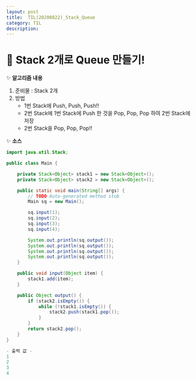 ```yaml
---
layout: post
title:  TIL(20200822)_Stack_Queue
category: TIL 
description: 
---
```


# 💾 Stack 2개로 Queue 만들기!


✨ **알고리즘 내용**<br>
1. 준비물 : Stack 2개
2. 방법
   - 1번 Stack에 Push, Push, Push!!
   - 2번 Stack에 1번 Stack에 Push 한 것을 Pop, Pop, Pop 하여 2번 Stack에 저장
   - 2번 Stack을 Pop, Pop, Pop!!

✨ **소스**<br>
```java
import java.util.Stack;

public class Main {

	private Stack<Object> stack1 = new Stack<Object>();
	private Stack<Object> stack2 = new Stack<Object>();

	public static void main(String[] args) {
		// TODO Auto-generated method stub
		Main sq = new Main();

		sq.input(1);
		sq.input(2);
		sq.input(3);
		sq.input(4);

		System.out.println(sq.output());
		System.out.println(sq.output());
		System.out.println(sq.output());
		System.out.println(sq.output());
	}

	public void input(Object item) {
		stack1.add(item);
	}

	public Object output() {
		if (stack2.isEmpty()) {
			while (!stack1.isEmpty()) {
				stack2.push(stack1.pop());
			}
		}
		return stack2.pop();
	}
}

- 출력 값 -
1
2
3
4
```
